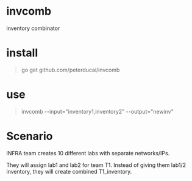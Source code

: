 # invcomb
inventory combinator

# install 

> go get github.com/peterducai/invcomb


# use

> invcomb --input="inventory1,inventory2" --output="newinv"

# Scenario


INFRA team creates 10 different labs with separate networks/IPs.

They will assign lab1 and lab2 for team T1. Instead of giving them lab1/2 inventory, they will create combined T1_inventory.